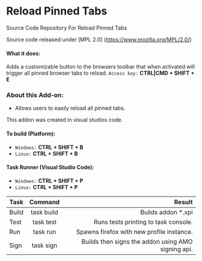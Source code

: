 Reload Pinned Tabs
==============

Source Code Repository For Reload Pinned Tabs

Source code released under [MPL 2.0] (https://www.mozilla.org/MPL/2.0/)

#### What it does: 

Adds a customizable button to the browsers toolbar that when activated will trigger all pinned browser tabs to reload.
`Access key:` __CTRL|CMD + SHIFT + E__


### About this Add-on:

- Allows users to easily reload all pinned tabs.

This addon was created in visual studios code.

####  To build (Platform):

- `Windows:` __CTRL + SHIFT + B__
- `Linux:` __CTRL + SHIFT + B__

#### Task Runner (Visual Studio Code):

- `Windows:` __CTRL + SHIFT + P__
- `Linux:` __CTRL + SHIFT + P__

| Task | Command | Result |
|----------|:-------------:|------:|
| Build | task build | Builds addon *.xpi |
| Test | task test | Runs tests printing to task console. |
| Run | task run | Spawns firefox with new profile instance. |
| Sign | task sign | Builds then signs the addon using AMO signing api. |
